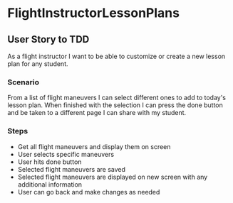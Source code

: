 # FlightInstructorLessonPlans

## User Story to TDD
As a flight instructor I want to be able to customize or create a new lesson plan for any student. 

### Scenario
From a list of flight maneuvers I can select different ones to add to today's lesson plan. When finished with the selection I can press the done button and be taken to a different page I can share with my student. 

### Steps
* Get all flight maneuvers and display them on screen
* User selects specific maneuvers
* User hits done button
* Selected flight maneuvers are saved 
* Selected flight maneuvers are displayed on new screen with any additional information
* User can go back and make changes as needed

